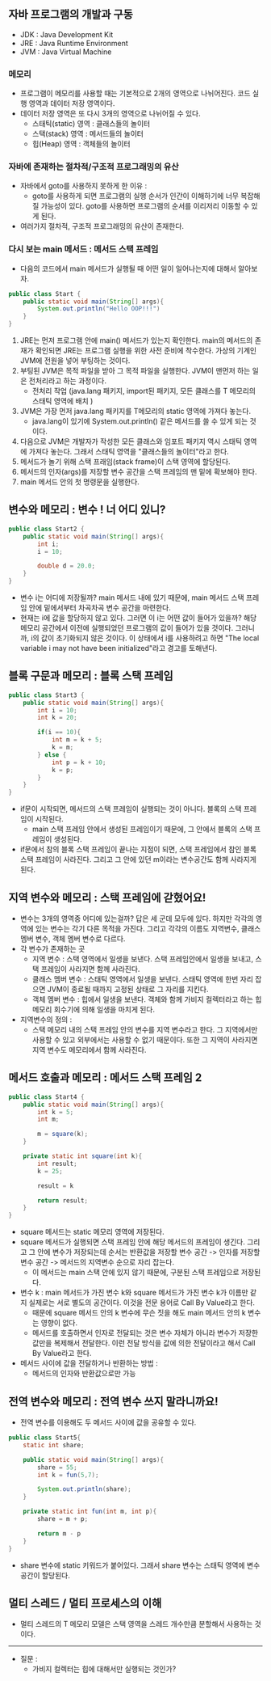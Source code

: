 ## 자바 프로그램의 개발과 구동 

- JDK : Java Development Kit 
- JRE : Java Runtime Environment 
- JVM : Java Virtual Machine 


### 메모리 

- 프로그램이 메모리를 사용할 때는 기본적으로 2개의 영역으로 나뉘어진다. 코드 실행 영역과 데이터 저장 영역이다. 
- 데이터 저장 영역은 또 다시 3개의 영역으로 나뉘어질 수 있다. 
	- 스태틱(static) 영역 : 클래스들의 놀이터
	- 스택(stack) 영역 : 메서드들의 놀이터
	- 힙(Heap) 영역 : 객체들의 놀이터 


### 자바에 존재하는 절차적/구조적 프로그래밍의 유산 

- 자바에서 goto를 사용하지 못하게 한 이유 : 
	- goto를 사용하게 되면 프로그램의 실행 순서가 인간이 이해하기에 너무 복잡해질 가능성이 있다. goto를 사용하면 프로그램의 순서를 이리저리 이동할 수 있게 된다. 
- 여러가지 절차적, 구조적 프로그래밍의 유산이 존재한다. 


### 다시 보는 main 메서드 : 메서드 스택 프레임 

- 다음의 코드에서 main 메서드가 실행될 때 어떤 일이 일어나는지에 대해서 알아보자. 
```java
public class Start {
	public static void main(String[] args){
		System.out.println("Hello OOP!!!")
	}
}
```

1. JRE는 먼저 프로그램 안에 main() 메서드가 있는지 확인한다. main의 메서드의 존재가 확인되면 JRE는 프로그램 실행을 위한 사전 준비에 착수한다. 가상의 기계인 JVM에 전원을 넣어 부팅하는 것이다. 
2. 부팅된 JVM은 목적 파일을 받아 그 목적 파일을 실행한다. JVM이 맨먼저 하는 일은 전처리라고 하는 과정이다. 
	- 전처리 작업 (java.lang 패키지, import된 패키지, 모든 클래스를 T 메모리의 스태틱 영역에 배치 )
3. JVM은 가장 먼저 java.lang 패키지를 T메모리의 static 영역에 가져다 놓는다. 
	- java.lang이 있기에 System.out.println() 같은 메서드를 쓸 수 있게 되는 것이다. 
4. 다음으로 JVM은 개발자가 작성한 모든 클래스와 임포트 패키지 역시 스태틱 영역에 가져다 놓는다. 그래서 스태틱 영역을 "클래스들의 놀이터"라고 한다. 
5. 메서드가 놀기 위해 스택 프래임(stack frame)이 스택 영역에 할당된다. 
6. 메서드의 인자(args)를 저장할 변수 공간을 스택 프레임의 맨 밑에 확보해야 한다. 
7. main 메서드 안의 첫 명령문을 실행한다. 


## 변수와 메모리 : 변수 ! 너 어디 있니? 

```java
public class Start2 {
	public static void main(String[] args){
		int i;
		i = 10;

		double d = 20.0;
	}
}
```


- 변수 i는 어디에 저장될까? main 메서드 내에 있기 때문에, main 메서드 스택 프레임 안에 밑에서부터 차곡차곡 변수 공간을 마련한다. 
- 현재는 i에 값을 할당하지 않고 있다. 그러면 이 i는 어떤 값이 들어가 있을까? 해당 메모리 공간에서 이전에 실행되었던 프로그램의 값이 들어가 있을 것이다. 그러니까, i의 값이 초기화되지 않은 것이다. 이 상태에서 i를 사용하려고 하면 "The local variable i may not have been initialized"라고 경고를 토해낸다. 


## 블록 구문과 메모리 : 블록 스택 프레임 

```java 
public class Start3 {
	public static void main(String[] args){
		int i = 10;
		int k = 20;

		if(i == 10){
			int m = k + 5;
			k = m;
		} else {
			int p = k + 10;
			k = p;
		}
	}
}
```

- if문이 시작되면, 메서드의 스택 프레임이 실행되는 것이 아니다. 블록의 스택 프레임이 시작된다. 
	- main 스택 프레임 안에서 생성된 프레임이기 때문에, 그 안에서 블록의 스택 프레임이 생성된다. 
- if문에서 참의 블록 스택 프레임이 끝나는 지점이 되면, 스택 프레임에서 참인 블록 스택 프레임이 사라진다. 그리고 그 안에 있던 m이라는 변수공간도 함께 사라지게 된다. 


## 지역 변수와 메모리 : 스택 프레임에 갇혔어요! 

- 변수는 3개의 영역중 어디에 있는걸까? 답은 세 군데 모두에 있다. 하지만 각각의 영역에 있는 변수는 각기 다른 목적을 가진다. 그리고 각각의 이름도 지역변수, 클래스 멤버 변수, 객체 멤버 변수로 다르다. 
- 각 변수가 존재하는 곳
	- 지역 변수 : 스택 영역에서 일생을 보낸다. 스택 프레임안에서 일생을 보내고, 스택 프레임이 사라지면 함께 사라진다. 
	- 클래스 멤버 변수 : 스태틱 영역에서 일생을 보낸다. 스태틱 영역에 한번 자리 잡으면 JVM이 종료될 때까지 고정된 상태로 그 자리를 지킨다. 
	- 객체 멤버 변수 : 힙에서 일생을 보낸다. 객체와 함께 가비지 컬렉터라고 하는 힙 메모리 회수기에 의해 일생을 마치게 된다. 
- 지역변수의 정의 : 
	- 스택 메모리 내의 스택 프레임 안의 변수를 지역 변수라고 한다. 그 지역에서만 사용할 수 있고 외부에서는 사용할 수 없기 때문이다. 또한 그 지역이 사라지면 지역 변수도 메모리에서 함께 사라진다. 

## 메서드 호출과 메모리 : 메서드 스택 프레임 2 

```java
public class Start4 {
	public static void main(String[] args){
		int k = 5;
		int m;

		m = square(k);
	}

	private static int square(int k){
		int result;
		k = 25; 

		result = k 

		return result;
	}
}
```

- square 메서드는 static 메모리 영역에 저장된다. 
- square 메서드가 실행되면 스택 프레임 안에 해당 메서드의 프레임이 생긴다. 그리고 그 안에 변수가 저장되는데 순서는 반환값을 저장할 변수 공간 -> 인자를 저장할 변수 공간 -> 메서드의 지역변수 순으로 자리 잡는다. 
	- 이 메서드는 main 스택 안에 있지 않기 때문에, 구분된 스택 프레임으로 저장된다. 
- 변수 k : main 메서드가 가진 변수 k와 square 메서드가 가진 변수 k가 이름만 같지 실제로는 서로 별도의 공간이다. 이것을 전문 용어로 Call By Value라고 한다. 
	- 때문에 square 메서드 안의 k 변수에 무슨 짓을 해도 main 메서드 안의 k 변수는 영향이 없다. 
	- 메서드를 호출하면서 인자로 전달되는 것은 변수 자체가 아니라 변수가 저장한 값만을 복제해서 전달한다. 이런 전달 방식을 값에 의한 전달이라고 해서 Call By Value라고 한다. 
- 메서드 사이에 값을 전달하거나 반환하는 방법 : 
	- 메서드의 인자와 반환값으로만 가능

## 전역 변수와 메모리 : 전역 변수 쓰지 말라니까요! 

- 전역 변수를 이용해도 두 메서드 사이에 값을 공유할 수 있다. 

```java
public class Start5{
	static int share;

	public static void main(String[] args){
		share = 55;
		int k = fun(5,7);

		System.out.println(share);
	}

	private static int fun(int m, int p){
		share = m + p;

		return m - p
	}
}
```

- share 변수에 static 키워드가 붙어있다. 그래서 share 변수는 스태틱 영역에 변수 공간이 할당된다. 


## 멀티 스레드 / 멀티 프로세스의 이해 

- 멀티 스레드의 T 메모리 모델은 스택 영역을 스레드 개수만큼 분할해서 사용하는 것이다. 


---

- 질문 : 
	- 가비지 컬렉터는 힙에 대해서만 실행되는 것인가? 